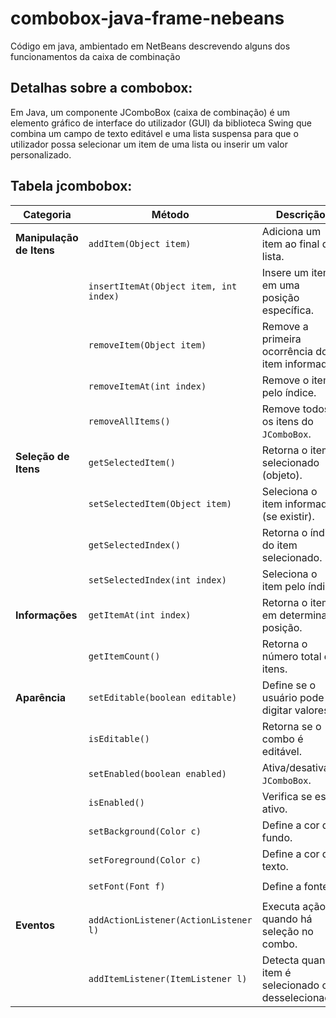 # **combobox-java-frame-nebeans**
Código em java, ambientado em NetBeans descrevendo alguns dos funcionamentos da caixa de combinação

## **Detalhas sobre a combobox:**
Em Java, um componente JComboBox (caixa de combinação) é um elemento gráfico de interface do utilizador (GUI) da biblioteca Swing que combina um campo de texto editável e uma lista suspensa para que o utilizador possa selecionar um item de uma lista ou inserir um valor personalizado. 

## **Tabela jcombobox:**

| **Categoria**            | **Método**                             | **Descrição**                                        | **Exemplo de uso**                                                                                                     |
| ------------------------ | -------------------------------------- | ---------------------------------------------------- | ---------------------------------------------------------------------------------------------------------------------- |
| **Manipulação de Itens** | `addItem(Object item)`                 | Adiciona um item ao final da lista.                  | `cbCores.addItem("Azul");`                                                                                             |
|                          | `insertItemAt(Object item, int index)` | Insere um item em uma posição específica.            | `cbCores.insertItemAt("Verde", 1);`                                                                                    |
|                          | `removeItem(Object item)`              | Remove a primeira ocorrência do item informado.      | `cbCores.removeItem("Azul");`                                                                                          |
|                          | `removeItemAt(int index)`              | Remove o item pelo índice.                           | `cbCores.removeItemAt(0);`                                                                                             |
|                          | `removeAllItems()`                     | Remove todos os itens do `JComboBox`.                | `cbCores.removeAllItems();`                                                                                            |
| **Seleção de Itens**     | `getSelectedItem()`                    | Retorna o item selecionado (objeto).                 | `Object cor = cbCores.getSelectedItem();`                                                                              |
|                          | `setSelectedItem(Object item)`         | Seleciona o item informado (se existir).             | `cbCores.setSelectedItem("Vermelho");`                                                                                 |
|                          | `getSelectedIndex()`                   | Retorna o índice do item selecionado.                | `int i = cbCores.getSelectedIndex();`                                                                                  |
|                          | `setSelectedIndex(int index)`          | Seleciona o item pelo índice.                        | `cbCores.setSelectedIndex(2);`                                                                                         |
| **Informações**          | `getItemAt(int index)`                 | Retorna o item em determinada posição.               | `String cor = (String) cbCores.getItemAt(1);`                                                                          |
|                          | `getItemCount()`                       | Retorna o número total de itens.                     | `int qtd = cbCores.getItemCount();`                                                                                    |
| **Aparência**            | `setEditable(boolean editable)`        | Define se o usuário pode digitar valores.            | `cbCores.setEditable(true);`                                                                                           |
|                          | `isEditable()`                         | Retorna se o combo é editável.                       | `boolean edit = cbCores.isEditable();`                                                                                 |
|                          | `setEnabled(boolean enabled)`          | Ativa/desativa o `JComboBox`.                        | `cbCores.setEnabled(false);`                                                                                           |
|                          | `isEnabled()`                          | Verifica se está ativo.                              | `boolean ativo = cbCores.isEnabled();`                                                                                 |
|                          | `setBackground(Color c)`               | Define a cor de fundo.                               | `cbCores.setBackground(Color.LIGHT_GRAY);`                                                                             |
|                          | `setForeground(Color c)`               | Define a cor do texto.                               | `cbCores.setForeground(Color.BLUE);`                                                                                   |
|                          | `setFont(Font f)`                      | Define a fonte.                                      | `cbCores.setFont(new Font("Arial", Font.BOLD, 14));`                                                                   |
| **Eventos**              | `addActionListener(ActionListener l)`  | Executa ação quando há seleção no combo.             | `java cbCores.addActionListener(e -> { System.out.println(cbCores.getSelectedItem()); });`                             |
|                          | `addItemListener(ItemListener l)`      | Detecta quando item é selecionado ou desselecionado. | `java cbCores.addItemListener(e -> { if (e.getStateChange()==ItemEvent.SELECTED) System.out.println(e.getItem()); });` |
